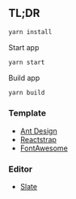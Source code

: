 ## TL;DR

```bash
yarn install
```

Start app

```bash
yarn start
```

Build app

```bash
yarn build
```

### Template

* [Ant Design](https://ant.design/docs/react/introduce)
* [Reactstrap](https://reactstrap.github.io/)
* [FontAwesome](http://fontawesome.io/icons/)

### Editor

* [Slate](https://github.com/ianstormtaylor/slate)
